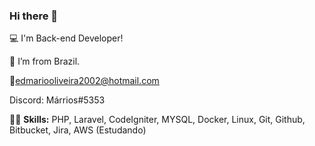 ### Hi there 👋

:computer: I'm Back-end Developer!

:house_with_garden: I’m from Brazil.

📧edmariooliveira2002@hotmail.com

Discord: Márrios#5353

👨‍💻  <strong>Skills:</strong> PHP, Laravel, CodeIgniter, MYSQL, Docker, Linux, Git, Github, Bitbucket, Jira, AWS (Estudando)  <br />
